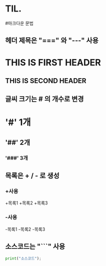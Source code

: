 # TIL.

#마크다운 문법

## 헤더 제목은 "===" 와 "---" 사용
THIS IS FIRST HEADER
====================

THIS IS SECOND HEADER
---------------------


## 글씨 크기는 # 의 개수로 변경

# '#' 1개
## '##' 2개
### '###' 3개

## 목록은 + / - 로 생성

### +사용
+목록1
  +목록2
     +목록3

### -사용
-목록1
  -목록2
    -목록3
    
## 소스코드는 "```" 사용
``` python
print("소스코드");
```

